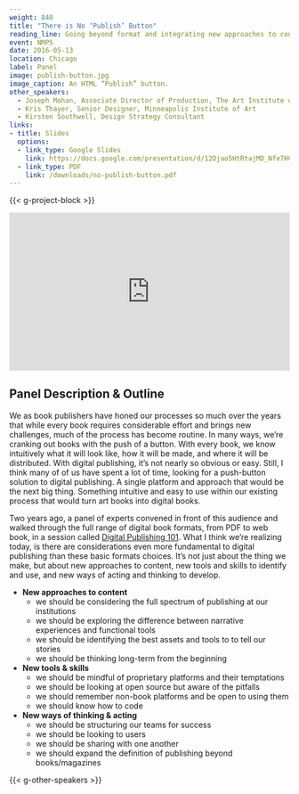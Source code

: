 ```yaml
---
weight: 840
title: "There is No ‘Publish’ Button"
reading_line: Going beyond format and integrating new approaches to content, new tools and skills, and new ways of thinking
event: NMPS
date: 2016-05-13
location: Chicago
label: Panel
image: publish-button.jpg
image_caption: An HTML “Publish” button.
other_speakers:
  - Joseph Mohan, Associate Director of Production, The Art Institute of Chicago
  - Kris Thayer, Senior Designer, Minneapolis Institute of Art 
  - Kirsten Southwell, Design Strategy Consultant 
links:
- title: Slides
  options:
  - link_type: Google Slides
    link: https://docs.google.com/presentation/d/12Ojao5HtRtajMD_Nfe7HCg3LA-QlmfVItxK7i-akbiY/edit?usp=sharing
  - link_type: PDF
    link: /downloads/no-publish-button.pdf
---
```


{{< g-project-block >}}

<div style="position: relative; padding-bottom: 56.25%; height: 0; overflow: hidden; margin-bottom: 1rem;">
  <iframe src="https://docs.google.com/presentation/d/e/2PACX-1vTzgxgR-iiJzkIhw77FguyUHUHY7WMB89ewfv9Vcja9kqLHZ0noOjgwsNSqph5pLxmD8vvSnBtTb-7y/embed?start=false&loop=false&delayms=3000" frameborder="0" allowfullscreen="true" mozallowfullscreen="true" webkitallowfullscreen="true" style="position: absolute; top: 0; left: 0; width: 100%; height: 100%; border:0;"></iframe>
</div>

## Panel Description & Outline

We as book publishers have honed our processes so much over the years that while every book requires considerable effort and brings new challenges, much of the process has become routine. In many ways, we’re cranking out books with the push of a button. With every book, we know intuitively what it will look like, how it will be made, and where it will be distributed. With digital publishing, it’s not nearly so obvious or easy. Still, I think many of of us have spent a lot of time, looking for a push-button solution to digital publishing. A single platform and approach that would be the next big thing. Something intuitive and easy to use within our existing process that would turn art books into digital books.

Two years ago, a panel of experts convened in front of this audience and walked through the full range of digital book formats, from PDF to web book, in a session called [Digital Publishing 101](/digital-publishing-101/). What I think we’re realizing today, is there are considerations even more fundamental to digital publishing than these basic formats choices. It’s not just about the thing we make, but about new approaches to content, new tools and skills to identify and use, and new ways of acting and thinking to develop.

- **New approaches to content**
  - we should be considering the full spectrum of publishing at our institutions
  - we should be exploring the difference between narrative experiences and functional tools
  - we should be identifying the best assets and tools to to tell our stories
  - we should be thinking long-term from the beginning
- **New tools & skills**
  - we should be mindful of proprietary platforms and their temptations
  - we should be looking at open source but aware of the pitfalls
  - we should remember non-book platforms and be open to using them
  - we should know how to code
- **New ways of thinking & acting**
  - we should be structuring our teams for success
  - we should be looking to users
  - we should be sharing with one another
  - we should expand the definition of publishing beyond books/magazines


{{< g-other-speakers >}}